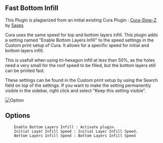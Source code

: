 ## Fast Bottom Infill

This Plugin is plagiarized from an initial existing Cura Plugin : [Cura-Slow-Z](https://github.com/5axes/Cura-Slow-Z) by [5axes](https://github.com/5axes)

Cura uses the same speed for top and bottom layers infill.
This plugin adds a setting named "Enable Bottom Layers Infill" to the speed settings in the Custom print setup of Cura. It allows for a specific speed for initial and bottom layers infill.

This is usefull when using tri-hexagon infill at less than 50%, as the holes need a very small for the roof speed to be filled, but the bottom layers still can be printed fast.

These settings can be found in the Custom print setup by using the Search field on top of the settings. If you want to make the setting permanently visible in the sidebar, right click and select "Keep this setting visible".

![Option](./images/options.png)

## Options

        Enable Bottom Layers Infill : Activate plugin.
        Initial Layer Infill Speed : Initial Layer Infill Speed.
        Bottom Layers Infill Speed : Bottom Layers Infill Speed
